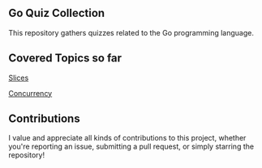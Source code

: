 ## Go Quiz Collection

This repository gathers quizzes related to the Go programming language.

## Covered Topics so far

[Slices](https://github.com/moonorange/go-quizzes/blob/main/slices.go)

[Concurrency](https://github.com/moonorange/go-quizzes/tree/main/advanced/concurrency/answers/job_queue)

## Contributions

I value and appreciate all kinds of contributions to this project, whether you're reporting an issue, submitting a pull request, or simply starring the repository!

